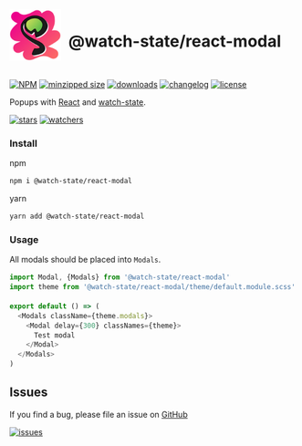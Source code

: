 
<a href="https://www.npmjs.com/package/watch-state">
  <img src="https://raw.githubusercontent.com/d8corp/watch-state/v3.3.3/img/logo.svg" align="left" width="90" height="90" alt="Watch-State logo by Mikhail Lysikov">
</a>

# &nbsp; @watch-state/react-modal

&nbsp;

[![NPM](https://img.shields.io/npm/v/@watch-state/react-modal.svg)](https://www.npmjs.com/package/@watch-state/react-modal)
[![minzipped size](https://img.shields.io/bundlephobia/minzip/@watch-state/react-modal)](https://bundlephobia.com/result?p=@watch-state/react-modal)
[![downloads](https://img.shields.io/npm/dm/@watch-state/react-modal.svg)](https://www.npmtrends.com/@watch-state/react-modal)
[![changelog](https://img.shields.io/badge/changelog-⋮-brightgreen)](https://changelogs.xyz/@watch-state/react-modal)
[![license](https://img.shields.io/npm/l/@watch-state/react-modal)](https://github.com/d8corp/watch-state-react-modal/blob/main/LICENSE)

Popups with [React](https://reactjs.org) and [watch-state](https://www.npmjs.com/package/watch-state).

[![stars](https://img.shields.io/github/stars/d8corp/watch-state-react-modal?style=social)](https://github.com/d8corp/watch-state-react-modal/stargazers)
[![watchers](https://img.shields.io/github/watchers/d8corp/watch-state-react-modal?style=social)](https://github.com/d8corp/watch-state-react-modal/watchers)

### Install
npm
```bash
npm i @watch-state/react-modal
```
yarn
```bash
yarn add @watch-state/react-modal
```

### Usage
All modals should be placed into `Modals`.
```typescript jsx
import Modal, {Modals} from '@watch-state/react-modal'
import theme from '@watch-state/react-modal/theme/default.module.scss'

export default () => (
  <Modals className={theme.modals}>
    <Modal delay={300} classNames={theme}>
      Test modal
    </Modal>
  </Modals>
)
```

## Issues
If you find a bug, please file an issue on [GitHub](https://github.com/d8corp/watch-state-react-modal/issues)

[![issues](https://img.shields.io/github/issues-raw/d8corp/watch-state-react-modal)](https://github.com/d8corp/watch-state-react-modal/issues)

